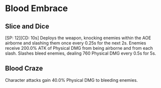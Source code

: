 # Blood Embrace

## Slice and Dice

[SP: 12][CD: 10s] Deploys the weapon, knocking enemies within the AOE airborne and slashing them once every 0.25s for the next 2s. Enemies receive 200.0% ATK of Physical DMG from being airborne and from each slash. Slashes bleed enemies, dealing 760 Physical DMG every 0.5s for 5s.

## Blood Craze

Character attacks gain 40.0% Physical DMG to bleeding enemies.
